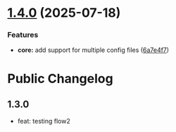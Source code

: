 # [1.4.0](https://github.com/harshalBhawsar30/semantic-release-test/compare/v1.3.0...v1.4.0) (2025-07-18)


### Features

* **core:** add support for multiple config files ([6a7e4f7](https://github.com/harshalBhawsar30/semantic-release-test/commit/6a7e4f7bcebd7c223784351671fc9d88c0e5f6aa))

# Public Changelog

## 1.3.0

- feat: testing flow2
